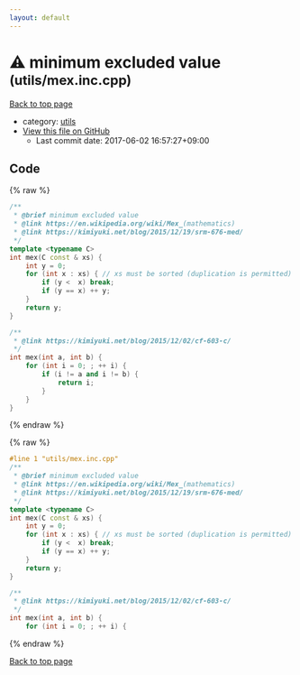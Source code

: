 ```yaml
---
layout: default
---
```


<!-- mathjax config similar to math.stackexchange -->
<script type="text/javascript" async
  src="https://cdnjs.cloudflare.com/ajax/libs/mathjax/2.7.5/MathJax.js?config=TeX-MML-AM_CHTML">
</script>
<script type="text/x-mathjax-config">
  MathJax.Hub.Config({
    TeX: { equationNumbers: { autoNumber: "AMS" }},
    tex2jax: {
      inlineMath: [ ['$','$'] ],
      processEscapes: true
    },
    "HTML-CSS": { matchFontHeight: false },
    displayAlign: "left",
    displayIndent: "2em"
  });
</script>

<script type="text/javascript" src="https://cdnjs.cloudflare.com/ajax/libs/jquery/3.4.1/jquery.min.js"></script>
<script src="https://cdn.jsdelivr.net/npm/jquery-balloon-js@1.1.2/jquery.balloon.min.js" integrity="sha256-ZEYs9VrgAeNuPvs15E39OsyOJaIkXEEt10fzxJ20+2I=" crossorigin="anonymous"></script>
<script type="text/javascript" src="../../assets/js/copy-button.js"></script>
<link rel="stylesheet" href="../../assets/css/copy-button.css" />


# :warning: minimum excluded value <small>(utils/mex.inc.cpp)</small>

<a href="../../index.html">Back to top page</a>

* category: <a href="../../index.html#2b3583e6e17721c54496bd04e57a0c15">utils</a>
* <a href="{{ site.github.repository_url }}/blob/master/utils/mex.inc.cpp">View this file on GitHub</a>
    - Last commit date: 2017-06-02 16:57:27+09:00




## Code

<a id="unbundled"></a>
{% raw %}
```cpp
/**
 * @brief minimum excluded value
 * @link https://en.wikipedia.org/wiki/Mex_(mathematics)
 * @link https://kimiyuki.net/blog/2015/12/19/srm-676-med/
 */
template <typename C>
int mex(C const & xs) {
    int y = 0;
    for (int x : xs) { // xs must be sorted (duplication is permitted)
        if (y <  x) break;
        if (y == x) ++ y;
    }
    return y;
}

/**
 * @link https://kimiyuki.net/blog/2015/12/02/cf-603-c/
 */
int mex(int a, int b) {
    for (int i = 0; ; ++ i) {
        if (i != a and i != b) {
            return i;
        }
    }
}

```
{% endraw %}

<a id="bundled"></a>
{% raw %}
```cpp
#line 1 "utils/mex.inc.cpp"
/**
 * @brief minimum excluded value
 * @link https://en.wikipedia.org/wiki/Mex_(mathematics)
 * @link https://kimiyuki.net/blog/2015/12/19/srm-676-med/
 */
template <typename C>
int mex(C const & xs) {
    int y = 0;
    for (int x : xs) { // xs must be sorted (duplication is permitted)
        if (y <  x) break;
        if (y == x) ++ y;
    }
    return y;
}

/**
 * @link https://kimiyuki.net/blog/2015/12/02/cf-603-c/
 */
int mex(int a, int b) {
    for (int i = 0; ; ++ i) {

```
{% endraw %}

<a href="../../index.html">Back to top page</a>

